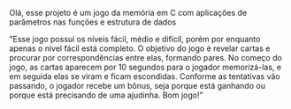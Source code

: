 Olá, esse projeto é um jogo da memória em C com aplicações de parâmetros nas funções e estrutura de dados

"Esse jogo possui os níveis fácil, médio e difícil, porém por enquanto apenas o nível fácil está completo. O objetivo do jogo é revelar cartas e procurar por correspondências entre elas, formando pares. No começo do jogo, as cartas aparecem por 10 segundos para o jogador memorizá-las, e em seguida elas se viram e ficam escondidas. Conforme as tentativas vão passando, o jogador recebe um bônus, seja porque está ganhando ou porque está precisando de uma ajudinha. Bom jogo!"